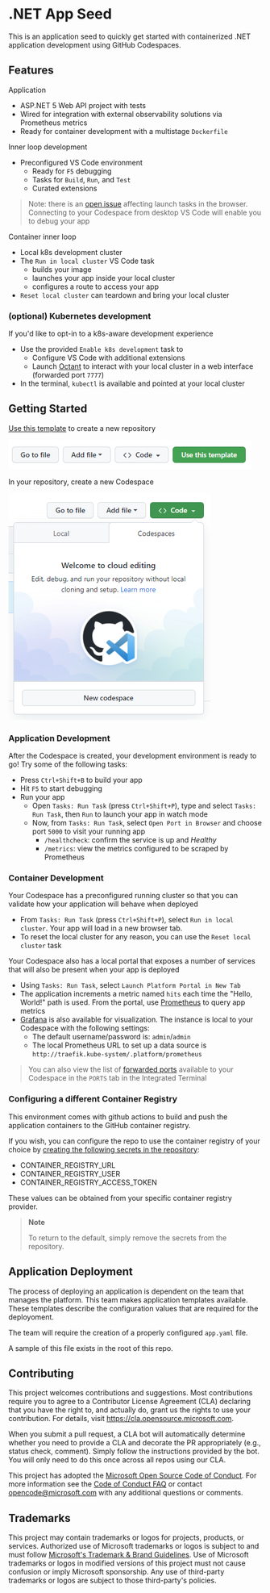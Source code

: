 # .NET App Seed

This is an application seed to quickly get started with containerized .NET application development using GitHub Codespaces.

## Features

Application

- ASP.NET 5 Web API project with tests
- Wired for integration with external observability solutions via Prometheus metrics
- Ready for container development with a multistage `Dockerfile`

Inner loop development

- Preconfigured VS Code environment
  - Ready for `F5` debugging
  - Tasks for `Build`, `Run`, and `Test`
  - Curated extensions

> Note: there is an [open issue](https://github.com/github/feedback/discussions/5590) affecting launch tasks in the browser. Connecting to your Codespace from desktop VS Code will enable you to debug your app

Container inner loop

- Local k8s development cluster
- The `Run in local cluster` VS Code task
  - builds your image
  - launches your app inside your local cluster
  - configures a route to access your app
- `Reset local cluster` can teardown and bring your local cluster

### (optional) Kubernetes development

If you'd like to opt-in to a k8s-aware development experience

- Use the provided `Enable k8s development` task to
  - Configure VS Code with additional extensions
  - Launch [Octant](https://github.com/vmware-tanzu/octant) to interact with your local cluster in a web interface (forwarded port `7777`)
- In the terminal, `kubectl` is available and pointed at your local cluster

## Getting Started

[Use this template](https://github.com/microsoft/dotnet-api-template/generate) to create a new repository

![Use this template](docs/use-this-template.png)

In your repository, create a new Codespace

![New codespace](docs/new-codespace.png)

### Application Development

After the Codespace is created, your development environment is ready to go! Try some of the following tasks:

- Press `Ctrl+Shift+B` to build your app
- Hit `F5` to start debugging
- Run your app
  - Open `Tasks: Run Task` (press `Ctrl+Shift+P`), type and select `Tasks: Run Task`, then `Run` to launch your app in watch mode
  - Now, from `Tasks: Run Task`, select `Open Port in Browser` and choose port `5000` to visit your running app
    - `/healthcheck`: confirm the service is up and *Healthy*
    - `/metrics`: view the metrics configured to be scraped by Prometheus

### Container Development

Your Codespace has a preconfigured running cluster so that you can validate how your application will behave when deployed

- From `Tasks: Run Task` (press `Ctrl+Shift+P`), select `Run in local cluster`. Your app will load in a new browser tab.
- To reset the local cluster for any reason, you can use the `Reset local cluster` task

Your Codespace also has a local portal that exposes a number of services that will also be present when your app is deployed

- Using `Tasks: Run Task`, select `Launch Platform Portal in New Tab`
- The application increments a metric named `hits` each time the "Hello, World!" path is used. From the portal, use [Prometheus](https://prometheus.io/) to query app metrics
- [Grafana](https://grafana.com/) is also available for visualization. The instance is local to your Codespace with the following settings:
  - The default username/password is: `admin`/`admin`
  - The local Prometheus URL to set up a data source is `http://traefik.kube-system/.platform/prometheus`

> You can also view the list of [forwarded ports](https://docs.github.com/en/codespaces/developing-in-codespaces/forwarding-ports-in-your-codespace) available to your Codespace in the `PORTS` tab in the Integrated Terminal

### Configuring a different Container Registry

This environment comes with github actions to build and push the application containers to the GitHub container registry.

If you wish, you can configure the repo to use the container registry of your choice by [creating the following secrets in the repository](https://docs.github.com/en/actions/reference/encrypted-secrets#creating-encrypted-secrets-for-a-repository):

- CONTAINER_REGISTRY_URL
- CONTAINER_REGISTRY_USER
- CONTAINER_REGISTRY_ACCESS_TOKEN

These values can be obtained from your specific container registry provider.

> **Note**
>
> To return to the default, simply remove the secrets from the repository.

## Application Deployment

The process of deploying an application is dependent on the team that manages the platform. This team makes application templates available. These templates describe the
configuration values that are required for the deployoment.

The team will require the creation of a properly configured ```app.yaml``` file.

A sample of this file exists in the root of this repo.

## Contributing

This project welcomes contributions and suggestions.  Most contributions require you to agree to a
Contributor License Agreement (CLA) declaring that you have the right to, and actually do, grant us
the rights to use your contribution. For details, visit https://cla.opensource.microsoft.com.

When you submit a pull request, a CLA bot will automatically determine whether you need to provide
a CLA and decorate the PR appropriately (e.g., status check, comment). Simply follow the instructions
provided by the bot. You will only need to do this once across all repos using our CLA.

This project has adopted the [Microsoft Open Source Code of Conduct](https://opensource.microsoft.com/codeofconduct/).
For more information see the [Code of Conduct FAQ](https://opensource.microsoft.com/codeofconduct/faq/) or
contact [opencode@microsoft.com](mailto:opencode@microsoft.com) with any additional questions or comments.

## Trademarks

This project may contain trademarks or logos for projects, products, or services. Authorized use of Microsoft
trademarks or logos is subject to and must follow
[Microsoft's Trademark & Brand Guidelines](https://www.microsoft.com/en-us/legal/intellectualproperty/trademarks/usage/general).
Use of Microsoft trademarks or logos in modified versions of this project must not cause confusion or imply Microsoft sponsorship.
Any use of third-party trademarks or logos are subject to those third-party's policies.
